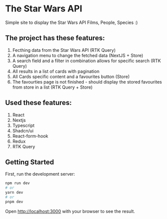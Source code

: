 # The Star Wars API

Simple site to display the Star Wars API Films, People, Species :)

## The project has these features:

1. Fecthing data from the Star Wars API (RTK Query)
2. A navigation menu to change the fetched data (NextJS + Store)
3. A search field and a filter in combination allows for specific search (RTK Query)
4. All results in a list of cards with pagination 
5. All Cards specific content and a favourites button (Store)
6. The favourties page is not finished - should display the stored favourites from store in a list (RTK Query + Store)

## Used these features:

1. React
2. Nextjs
3. Typescript
4. Shadcn/ui
5. React-form-hook
6. Redux
7. RTK Query

## Getting Started

First, run the development server:

```bash
npm run dev
# or
yarn dev
# or
pnpm dev
```

Open [http://localhost:3000](http://localhost:3000) with your browser to see the result.
